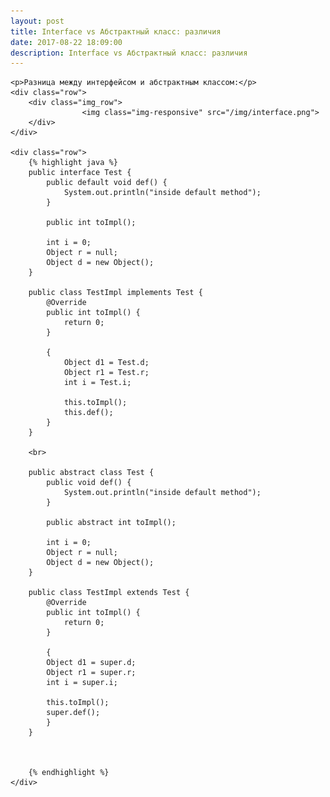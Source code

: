 ```yaml
---
layout: post
title: Interface vs Абстрактный класс: различия
date: 2017-08-22 18:09:00
description: Interface vs Абстрактный класс: различия
---
```

<div class="container">

    <p>Разница между интерфейсом и абстрактным классом:</p>
    <div class="row">
        <div class="img_row">
                	<img class="img-responsive" src="/img/interface.png">
        </div>
    </div>

    <div class="row">
        {% highlight java %}
        public interface Test {
            public default void def() {
                System.out.println("inside default method");
            }

            public int toImpl();

            int i = 0;
            Object r = null;
            Object d = new Object();
        }

        public class TestImpl implements Test {
            @Override
            public int toImpl() {
                return 0;
            }

            {
                Object d1 = Test.d;
                Object r1 = Test.r;
                int i = Test.i;

                this.toImpl();
                this.def();
            }
        }

        <br>

        public abstract class Test {
            public void def() {
                System.out.println("inside default method");
            }

            public abstract int toImpl();

            int i = 0;
            Object r = null;
            Object d = new Object();
        }

        public class TestImpl extends Test {
            @Override
            public int toImpl() {
                return 0;
            }

            {
            Object d1 = super.d;
            Object r1 = super.r;
            int i = super.i;

            this.toImpl();
            super.def();
            }
        }



        {% endhighlight %}
    </div>

</div>
